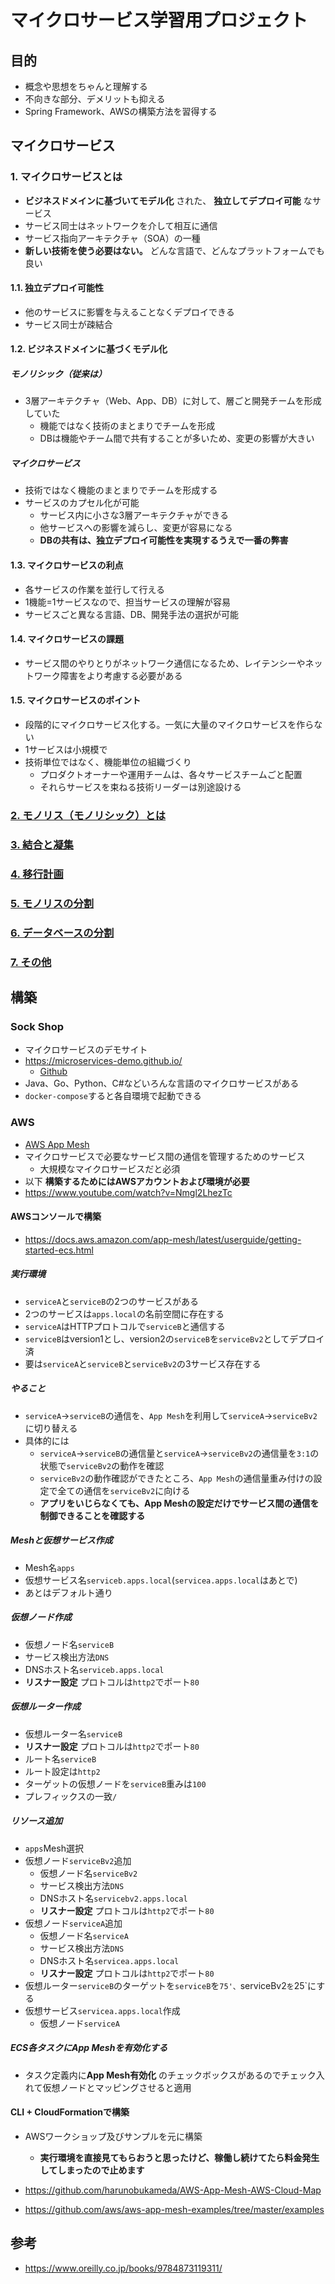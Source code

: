 # マイクロサービス学習用プロジェクト

## 目的

* 概念や思想をちゃんと理解する
* 不向きな部分、デメリットも抑える
* Spring Framework、AWSの構築方法を習得する

## マイクロサービス

### 1. マイクロサービスとは

* **ビジネスドメインに基づいてモデル化** された、 **独立してデプロイ可能** なサービス
* サービス同士はネットワークを介して相互に通信
* サービス指向アーキテクチャ（SOA）の一種
* **新しい技術を使う必要はない。** どんな言語で、どんなプラットフォームでも良い

#### 1.1. 独立デプロイ可能性

* 他のサービスに影響を与えることなくデプロイできる
* サービス同士が疎結合

#### 1.2. ビジネスドメインに基づくモデル化

##### モノリシック（従来は）

* 3層アーキテクチャ（Web、App、DB）に対して、層ごと開発チームを形成していた
    * 機能ではなく技術のまとまりでチームを形成
    * DBは機能やチーム間で共有することが多いため、変更の影響が大きい

##### マイクロサービス

* 技術ではなく機能のまとまりでチームを形成する
* サービスのカプセル化が可能
    * サービス内に小さな3層アーキテクチャができる   
    * 他サービスへの影響を減らし、変更が容易になる
    * **DBの共有は、独立デプロイ可能性を実現するうえで一番の弊害**

#### 1.3. マイクロサービスの利点

* 各サービスの作業を並行して行える
* 1機能=1サービスなので、担当サービスの理解が容易
* サービスごと異なる言語、DB、開発手法の選択が可能

#### 1.4. マイクロサービスの課題

* サービス間のやりとりがネットワーク通信になるため、レイテンシーやネットワーク障害をより考慮する必要がある

#### 1.5. マイクロサービスのポイント

* 段階的にマイクロサービス化する。一気に大量のマイクロサービスを作らない
* 1サービスは小規模で
* 技術単位ではなく、機能単位の組織づくり
    * プロダクトオーナーや運用チームは、各々サービスチームごと配置
    * それらサービスを束ねる技術リーダーは別途設ける

### [2. モノリス（モノリシック）とは](doc/2.monolithic.md)

### [3. 結合と凝集](doc/3.coupling_cohesion.md)

### [4. 移行計画](doc/4.migration_plan.md)

### [5. モノリスの分割](doc/5.monolithic_division.md)

### [6. データベースの分割](doc/6.database_division.md)

### [7. その他](doc/7.others.md)

## 構築

### Sock Shop

* マイクロサービスのデモサイト
* https://microservices-demo.github.io/
    * [Github](https://github.com/microservices-demo)
* Java、Go、Python、C#などいろんな言語のマイクロサービスがある
* `docker-compose`すると各自環境で起動できる

### AWS

* [AWS App Mesh](https://aws.amazon.com/jp/app-mesh/)
* マイクロサービスで必要なサービス間の通信を管理するためのサービス
   * 大規模なマイクロサービスだと必須
* 以下 **構築するためにはAWSアカウントおよび環境が必要**
* https://www.youtube.com/watch?v=Nmgl2LhezTc

#### AWSコンソールで構築

* https://docs.aws.amazon.com/app-mesh/latest/userguide/getting-started-ecs.html

##### 実行環境

* `serviceA`と`serviceB`の2つのサービスがある
* 2つのサービスは`apps.local`の名前空間に存在する
* `serviceA`はHTTPプロトコルで`serviceB`と通信する
* `serviceB`はversion1とし、version2の`serviceB`を`serviceBv2`としてデプロイ済
 * 要は`serviceA`と`serviceB`と`serviceBv2`の3サービス存在する

##### やること

* `serviceA`→`serviceB`の通信を、`App Mesh`を利用して`serviceA`→`serviceBv2`に切り替える
* 具体的には
    * `serviceA`→`serviceB`の通信量と`serviceA`→`serviceBv2`の通信量を`3:1`の状態で`serviceBv2`の動作を確認
    * `serviceBv2`の動作確認ができたところ、`App Mesh`の通信量重み付けの設定で全ての通信を`serviceBv2`に向ける
    * **アプリをいじらなくても、App Meshの設定だけでサービス間の通信を制御できることを確認する**

##### Meshと仮想サービス作成

* Mesh名`apps`
* 仮想サービス名`serviceb.apps.local`(`servicea.apps.local`はあとで)
* あとはデフォルト通り

##### 仮想ノード作成

* 仮想ノード名`serviceB`
* サービス検出方法`DNS`
* DNSホスト名`serviceb.apps.local`
* **リスナー設定** プロトコルは`http2`でポート`80`

##### 仮想ルーター作成

* 仮想ルーター名`serviceB`
* **リスナー設定** プロトコルは`http2`でポート`80`
* ルート名`serviceB`
* ルート設定は`http2`
* ターゲットの仮想ノードを`serviceB`重みは`100`
* プレフィックスの一致`/`

##### リソース追加

* `apps`Mesh選択
* 仮想ノード`serviceBv2`追加
    * 仮想ノード名`serviceBv2`
    * サービス検出方法`DNS`
    * DNSホスト名`servicebv2.apps.local`
    * **リスナー設定** プロトコルは`http2`でポート`80`
* 仮想ノード`serviceA`追加
    * 仮想ノード名`serviceA`
    * サービス検出方法`DNS`
    * DNSホスト名`servicea.apps.local`
    * **リスナー設定** プロトコルは`http2`でポート`80`
*  仮想ルーター`serviceB`のターゲットを`serviceB`を`75'、`serviceBv2`を`25`にする
* 仮想サービス`servicea.apps.local`作成
    * 仮想ノード`serviceA`

##### ECS各タスクにApp Meshを有効化する

* タスク定義内に**App Mesh有効化** のチェックボックスがあるのでチェック入れて仮想ノードとマッピングさせると適用

#### CLI + CloudFormationで構築

* AWSワークショップ及びサンプルを元に構築
   * **実行環境を直接見てもらおうと思ったけど、稼働し続けてたら料金発生してしまったので止めます**

* https://github.com/harunobukameda/AWS-App-Mesh-AWS-Cloud-Map
* https://github.com/aws/aws-app-mesh-examples/tree/master/examples

## 参考

* https://www.oreilly.co.jp/books/9784873119311/
